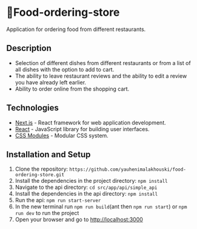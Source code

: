 # 🛒Food-ordering-store

Аpplication for ordering food from different restaurants.

## Description

- Selection of different dishes from different restaurants or from a list of all dishes with the option to add to cart.
- The ability to leave restaurant reviews and the ability to edit a review you have already left earlier.
- Ability to order online from the shopping cart.

## Technologies

- [Next.js](https://nextjs.org/) - React framework for web application development.
- [React](https://reactjs.org/) - JavaScript library for building user interfaces.
- [CSS Modules](https://github.com/css-modules/css-modules) - Modular CSS system.

## Installation and Setup

1. Clone the repository: `https://github.com/yauhenimalakhouski/food-ordering-store.git`
2. Install the dependencies in the project directory: `npm install`
3. Navigate to the api directory: `cd src/app/api/simple_api`
4. Install the dependencies in the api directory: `npm install`
5. Run the api: `npm run start-server`
6. In the new terminal run `npm run build`(ant then `npm run start`) or `npm run dev` to run the project
7. Open your browser and go to [http://localhost:3000](http://localhost:3000)
